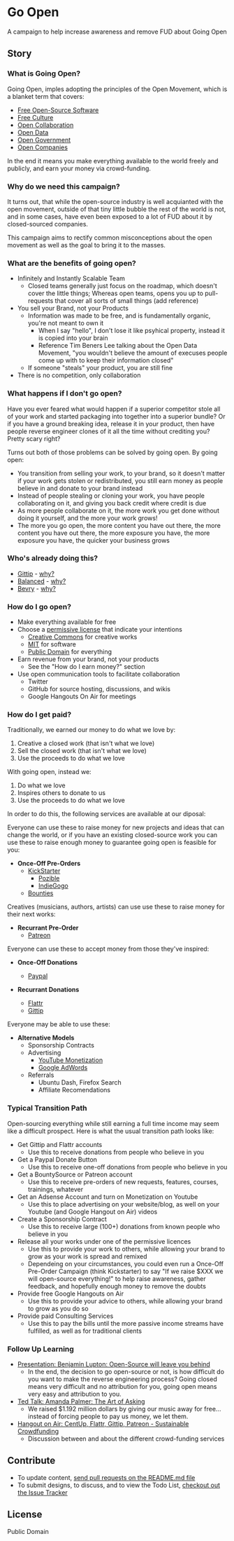 # Go Open

A campaign to help increase awareness and remove FUD about Going Open


## Story

### What is Going Open?

Going Open, imples adopting the principles of the Open Movement, which is a blanket term that covers:

- [Free Open-Source Software](http://en.wikipedia.org/wiki/Free_and_open-source_software)
- [Free Culture](http://en.wikipedia.org/wiki/Free_culture_movement)
- [Open Collaboration](http://www.opensym.org/2012/09/28/definition-of-open-collaboration/)
- [Open Data](http://en.wikipedia.org/wiki/Open_data)
- [Open Government](http://en.wikipedia.org/wiki/Open_government)
- [Open Companies](https://medium.com/building-gittip/4cbab7ca1a47)

In the end it means you make everything available to the world freely and publicly, and earn your money via crowd-funding.


### Why do we need this campaign?

It turns out, that while the open-source industry is well acquianted with the open movement, outside of that tiny little bubble the rest of the world is not, and in some cases, have even been exposed to a lot of FUD about it by closed-sourced companies.

This campaign aims to rectify common misconceptions about the open movement as well as the goal to bring it to the masses.


### What are the benefits of going open?

- Infinitely and Instantly Scalable Team
	- Closed teams generally just focus on the roadmap, which doesn't cover the little things; Whereas open teams, opens you up to pull-requests that cover all sorts of small things (add reference)
- You sell your Brand, not your Products
	- Information was made to be free, and is fundamentally organic, you're not meant to own it
		- When I say "hello", I don't lose it like psyhical property, instead it is copied into your brain
		- Reference Tim Beners Lee talking about the Open Data Movement, "you wouldn't believe the amount of execuses people come up with to keep their information closed"
	- If someone "steals" your product, you are still fine
- There is no competition, only collaboration


### What happens if I don't go open?

Have you ever feared what would happen if a superior competitor stole all of your work and started packaging into together into a superior bundle? Or if you have a ground breaking idea, release it in your product, then have people reverse engineer clones of it all the time without crediting you? Pretty scary right?

Turns out both of those problems can be solved by going open. By going open:

- You transition from selling your work, to your brand, so it doesn't matter if your work gets stolen or redistributed, you still earn money as people believe in and donate to your brand instead
- Instead of people stealing or cloning your work, you have people collaborating on it, and giving you back credit where credit is due
- As more people collaborate on it, the more work you get done without doing it yourself, and the more your work grows!
- The more you go open, the more content you have out there, the more content you have out there, the more exposure you have, the more exposure you have, the quicker your business grows



### Who's already doing this?

- [Gittip](https://www.gittip.com/) - [why?](https://medium.com/building-gittip)
- [Balanced](https://www.balancedpayments.com/) - [why?](http://www.fastcolabs.com/3008944/open-company/why-i-made-my-payments-startup-an-open-company)
- [Bevry](http://bevry.me) - [why?](http://bevry.me/about)


### How do I go open?

- Make everything available for free
- Choose a [permissive license](http://en.wikipedia.org/wiki/Permissive_free_software_licence) that indicate your intentions
	- [Creative Commons](http://creativecommons.org) for creative works
	- [MIT](http://opensource.org/licenses/mit-license.php) for software
	- [Public Domain](http://en.wikipedia.org/wiki/Public_domain) for everything
- Earn revenue from your brand, not your products
	- See the "How do I earn money?" section
- Use open communication tools to facilitate collaboration
	- Twitter
	- GitHub for source hosting, discussions, and wikis
	- Google Hangouts On Air for meetings


### How do I get paid?

Traditionally, we earned our money to do what we love by:

1. Creative a closed work (that isn't what we love)
2. Sell the closed work (that isn't what we love)
3. Use the proceeds to do what we love

With going open, instead we:

1. Do what we love
2. Inspires others to donate to us
3. Use the proceeds to do what we love

In order to do this, the following services are available at our diposal:


Everyone can use these to raise money for new projects and ideas that can change the world, or if you have an existing closed-source work you can use these to raise enough money to guarantee going open is feasible for you:

- **Once-Off Pre-Orders**
	- [KickStarter](http://www.kickstarter.com/)
		- [Pozible](http://www.pozible.com/)
		- [IndieGogo](http://indiegogo.com/)
	- [Bounties](https://www.bountysource.com/)


Creatives (musicians, authors, artists) can use use these to raise money for their next works:

- **Recurrant Pre-Order**
	- [Patreon](http://www.patreon.com/)


Everyone can use these to accept money from those they've inspired:

- **Once-Off Donations**
	- [Paypal](https://www.paypal.com/webapps/mpp/donate-with-paypal)

- **Recurrant Donations**
	- [Flattr](http://flattr.com/)
	- [Gittip](https://www.gittip.com/)


Everyone may be able to use these:

- **Alternative Models**
	- Sponsorship Contracts
	- Advertising
		- [YouTube Monetization](https://support.google.com/youtube/answer/2490020?hl=en)
		- [Google AdWords](https://adwords.google.com/)
	- Referrals
		- Ubuntu Dash, Firefox Search
		- Affiliate Recomendations


### Typical Transition Path

Open-sourcing everything while still earning a full time income may seem like a difficult prospect. Here is what the usual transition path looks like:

- Get Gittip and Flattr accounts
	- Use this to receive donations from people who believe in you
- Get a Paypal Donate Button
	- Use this to receive one-off donations from people who believe in you
- Get a BountySource or Patreon account
	- Use this to receive pre-orders of new requests, features, courses, trainings, whatever
- Get an Adsense Account and turn on Monetization on Youtube
	- Use this to place advertising on your website/blog, as well on your Youtube (and Google Hangout on Air) videos
- Create a Sponsorship Contract
	- Use this to receive large (100+) donations from known people who believe in you
- Release all your works under one of the permissive licences
	- Use this to provide your work to others, while allowing your brand to grow as your work is spread and remixed
	- Dependeing on your circumstances, you could even run a Once-Off Pre-Order Campaign (think Kickstarter) to say "If we raise $XXX we will open-source everything!" to help raise awareness, gather feedback, and hopefully enough money to remove the doubts
- Provide free Google Hangouts on Air
	- Use this to provide your advice to others, while allowing your brand to grow as you do so
- Provide paid Consulting Services
	- Use this to pay the bills until the more passive income streams have fulfilled, as well as for traditional clients



### Follow Up Learning

- [Presentation: Benjamin Lupton: Open-Source will leave you behind](http://www.youtube.com/watch?v=I9577a9c1OQ&feature=c4-overview-vl&list=PLYVl5EnzwqsQs0tBLO6ug6WbqAbrpVbNf)
	- In the end, the decision to go open-source or not, is how difficult do you want to make the reverse engineering process? Going closed means very difficult and no attribution for you, going open means very easy and attribution to you.
- [Ted Talk: Amanda Palmer: The Art of Asking](http://www.youtube.com/watch?v=xMj_P_6H69g)
	- We raised $1.192 million dollars by giving our music away for free... instead of forcing people to pay us money, we let them.
- [Hangout on Air: CentUp, Flattr, Gittip, Patreon - Sustainable Crowdfunding](http://www.youtube.com/watch?v=l1-3AYgZRFQ)
	- Discussion between and about the different crowd-funding services




## Contribute

- To update content, [send pull requests on the README.md file](https://github.com/bevry/goopen/edit/master/README.md)
- To submit designs, to discuss, and to view the Todo List, [checkout out the Issue Tracker](https://github.com/bevry/goopen/issues)


## License

Public Domain
